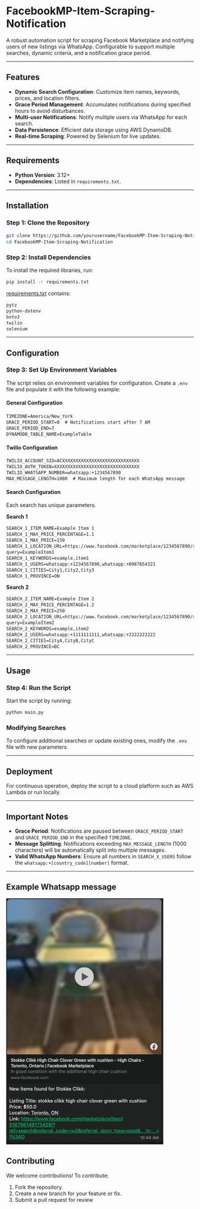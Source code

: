 # FacebookMP-Item-Scraping-Notification

A robust automation script for scraping Facebook Marketplace and notifying users of new listings via WhatsApp. Configurable to support multiple searches, dynamic criteria, and a notification grace period.

---

## Features

- **Dynamic Search Configuration**: Customize item names, keywords, prices, and location filters.
- **Grace Period Management**: Accumulates notifications during specified hours to avoid disturbances.
- **Multi-user Notifications**: Notify multiple users via WhatsApp for each search.
- **Data Persistence**: Efficient data storage using AWS DynamoDB.
- **Real-time Scraping**: Powered by Selenium for live updates.

---

## Requirements

- **Python Version**: 3.12+
- **Dependencies**: Listed in `requirements.txt`.

---

## Installation

### Step 1: Clone the Repository
```bash
git clone https://github.com/yourusername/FacebookMP-Item-Scraping-Notification.git
cd FacebookMP-Item-Scraping-Notification
```

### Step 2: Install Dependencies
To install the required libraries, run:
```bash
pip install -r requirements.txt
```

[requirements.txt](src/requirements.txt) contains:
```plaintext
pytz
python-dotenv
boto3
twilio
selenium
```

---

## Configuration

### Step 3: Set Up Environment Variables
The script relies on environment variables for configuration. Create a `.env` file and populate it with the following example:

#### General Configuration
```plaintext
TIMEZONE=America/New_York
GRACE_PERIOD_START=0  # Notifications start after 7 AM
GRACE_PERIOD_END=7
DYNAMODB_TABLE_NAME=ExampleTable
```

#### Twilio Configuration
```plaintext
TWILIO_ACCOUNT_SID=ACXXXXXXXXXXXXXXXXXXXXXXXXXXXXX
TWILIO_AUTH_TOKEN=XXXXXXXXXXXXXXXXXXXXXXXXXXXXXXXX
TWILIO_WHATSAPP_NUMBER=whatsapp:+1234567890
MAX_MESSAGE_LENGTH=1000  # Maximum length for each WhatsApp message
```

#### Search Configuration
Each search has unique parameters.

**Search 1**
```plaintext
SEARCH_1_ITEM_NAME=Example Item 1
SEARCH_1_MAX_PRICE_PERCENTAGE=1.1
SEARCH_1_MAX_PRICE=150
SEARCH_1_LOCATION_URL=https://www.facebook.com/marketplace/1234567890/search?query=ExampleItem1
SEARCH_1_KEYWORDS=example,item1
SEARCH_1_USERS=whatsapp:+1234567890,whatsapp:+0987654321
SEARCH_1_CITIES=City1,City2,City3
SEARCH_1_PROVINCE=ON
```

**Search 2**
```plaintext
SEARCH_2_ITEM_NAME=Example Item 2
SEARCH_2_MAX_PRICE_PERCENTAGE=1.2
SEARCH_2_MAX_PRICE=250
SEARCH_2_LOCATION_URL=https://www.facebook.com/marketplace/1234567890/search?query=ExampleItem2
SEARCH_2_KEYWORDS=example,item2
SEARCH_2_USERS=whatsapp:+1111111111,whatsapp:+2222222222
SEARCH_2_CITIES=CityA,CityB,CityC
SEARCH_2_PROVINCE=BC
```

---

## Usage

### Step 4: Run the Script
Start the script by running:
```bash
python main.py
```

### Modifying Searches
To configure additional searches or update existing ones, modify the `.env` file with new parameters.

---

## Deployment

For continuous operation, deploy the script to a cloud platform such as AWS Lambda or run locally.

---

## Important Notes

- **Grace Period**: Notifications are paused between `GRACE_PERIOD_START` and `GRACE_PERIOD_END` in the specified `TIMEZONE`.
- **Message Splitting**: Notifications exceeding `MAX_MESSAGE_LENGTH` (1000 characters) will be automatically split into multiple messages.
- **Valid WhatsApp Numbers**: Ensure all numbers in `SEARCH_X_USERS` follow the `whatsapp:+[country_code][number]` format.

---

## Example Whatsapp message
![image](images/image-1.png)



## Contributing

We welcome contributions! To contribute:
1. Fork the repository.
2. Create a new branch for your feature or fix.
3. Submit a pull request for review